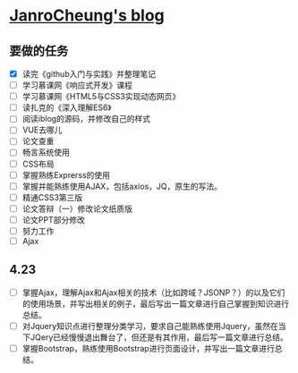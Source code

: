 # [JanroCheung's blog](https://angelpray.github.io)

## 要做的任务
- [x] 读完《github入门与实践》并整理笔记
- [ ] 学习慕课网《响应式开发》课程
- [ ] 学习慕课网《HTML5与CSS3实现动态网页》
- [ ] 读扎克的《深入理解ES6》
- [ ] 阅读iblog的源码，并修改自己的样式
- [ ] VUE去哪儿
- [ ] 论文查重
- [ ] 畅言系统使用
- [ ] CSS布局
- [ ] 掌握熟练Exprerss的使用
- [ ] 掌握并能熟练使用AJAX，包括axios，JQ，原生的写法。
- [ ] 精通CSS3第三版 
- [ ] 论文答辩（一）修改论文纸质版
- [ ] 论文PPT部分修改
- [ ] 努力工作
- [ ] Ajax

## 4.23

- [ ] 掌握Ajax，理解Ajax和Ajax相关的技术（比如跨域？JSONP？）的以及它们的使用场景，并写出相关的例子，最后写出一篇文章进行自己掌握到知识进行总结。
- [ ] 对Jquery知识点进行整理分类学习，要求自己能熟练使用Jquery，虽然在当下JQery已经慢慢退出舞台了，但还是有其作用，最后写一篇文章进行总结。
- [ ] 掌握Bootstrap，熟练使用Bootstrap进行页面设计，并写出一篇文章进行总结。

